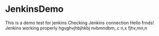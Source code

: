 # JenkinsDemo
This is a demo test for jenkins
Checking Jenkins connection
Hello frnds!
Jenkins working properly
hgvghvjhbjhkbj
nvbmndbm,.c n,x
fjhv,mn,n 
